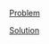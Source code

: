 [Problem](https://leetcode.com/problems/sign-of-the-product-of-an-array)

[Solution](https://leetcode.com/problems/sign-of-the-product-of-an-array/solutions/3477473/1822-sign-of-the-product-of-an-array-simple-solution)
